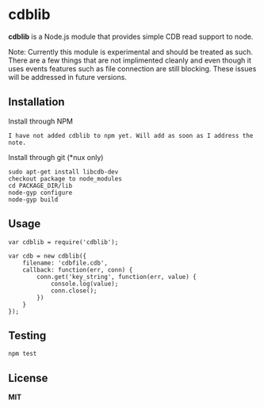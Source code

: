 # cdblib

**cdblib** is a Node.js module that provides simple CDB read support to node.

Note: Currently this module is experimental and should be treated as such.
There are a few things that are not implimented cleanly and even though it
uses events features such as file connection are still blocking. These 
issues will be addressed in future versions.

## Installation

Install through NPM

	I have not added cdblib to npm yet. Will add as soon as I address the note.

Install through git (*nux only)

	sudo apt-get install libcdb-dev
	checkout package to node_modules
	cd PACKAGE_DIR/lib
	node-gyp configure
	node-gyp build

## Usage

	var cdblib = require('cdblib');

	var cdb = new cdblib({
		filename: 'cdbfile.cdb',
		callback: function(err, conn) {
			conn.get('key_string', function(err, value) {
				console.log(value);
				conn.close();
			})
		}
	});

## Testing

	npm test

## License

**MIT**
